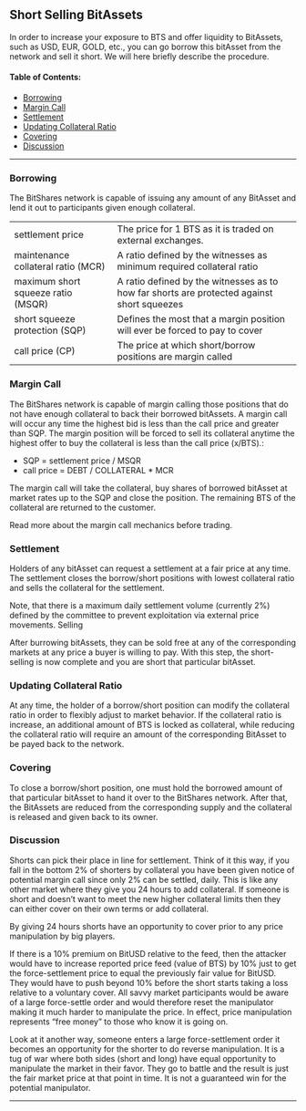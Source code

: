 ## Short Selling BitAssets

In order to increase your exposure to BTS and offer liquidity to BitAssets, such as USD, EUR, GOLD, etc., you can go borrow this bitAsset from the network and sell it short. We will here briefly describe the procedure.

#### Table of Contents:
- [Borrowing](../assets/dex-short-selling-bitassets.md#borrowing)
- [Margin Call](../assets/dex-short-selling-bitassets.md#margin-call)
- [Settlement](../assets/dex-short-selling-bitassets.md#settlement)
- [Updating Collateral Ratio](../assets/dex-short-selling-bitassets.md#updating-collateral-ratio)
- [Covering](../assets/dex-short-selling-bitassets.md#covering)
- [Discussion](../assets/dex-short-selling-bitassets.md#discussion)

***

### Borrowing

The BitShares network is capable of issuing any amount of any BitAsset and lend it out to participants given enough collateral.

|   |   | 
|---|---|
| settlement price    | The price for 1 BTS as it is traded on external exchanges.             |
| maintenance collateral ratio (MCR) |  A ratio defined by the witnesses as minimum required collateral ratio     |
| maximum short squeeze ratio (MSQR) | A ratio defined by the witnesses as to how far shorts are protected against short squeezes |
| short squeeze protection (SQP)     | Defines the most that a margin position will ever be forced to pay to cover   |
|call price (CP)                    | The price at which short/borrow positions are margin called        

### Margin Call

The BitShares network is capable of margin calling those positions that do not have enough collateral to back their borrowed bitAssets. A margin call will occur any time the highest bid is less than the call price and greater than SQP. The margin position will be forced to sell its collateral anytime the highest offer to buy the collateral is less than the call price (x/BTS).:

- SQP        = settlement price / MSQR
- call price = DEBT / COLLATERAL * MCR

The margin call will take the collateral, buy shares of borrowed bitAsset at market rates up to the SQP and close the position. The remaining BTS of the collateral are returned to the customer.

Read more about the margin call mechanics before trading.

### Settlement

Holders of any bitAsset can request a settlement at a fair price at any time. The settlement closes the borrow/short positions with lowest collateral ratio and sells the collateral for the settlement.

Note, that there is a maximum daily settlement volume (currently 2%) defined by the committee to prevent exploitation via external price movements.
Selling

After burrowing bitAssets, they can be sold free at any of the corresponding markets at any price a buyer is willing to pay. With this step, the short-selling is now complete and you are short that particular bitAsset.

### Updating Collateral Ratio

At any time, the holder of a borrow/short position can modify the collateral ratio in order to flexibly adjust to market behavior. If the collateral ratio is increase, an additional amount of BTS is locked as collateral, while reducing the collateral ratio will require an amount of the corresponding BitAsset to be payed back to the network.

### Covering

To close a borrow/short position, one must hold the borrowed amount of that particular bitAsset to hand it over to the BitShares network. After that, the BitAssets are reduced from the corresponding supply and the collateral is released and given back to its owner.

### Discussion

Shorts can pick their place in line for settlement. Think of it this way, if you fall in the bottom 2% of shorters by collateral you have been given notice of potential margin call since only 2% can be settled, daily. This is like any other market where they give you 24 hours to add collateral. If someone is short and doesn’t want to meet the new higher collateral limits then they can either cover on their own terms or add collateral.

By giving 24 hours shorts have an opportunity to cover prior to any price manipulation by big players.

If there is a 10% premium on BitUSD relative to the feed, then the attacker would have to increase reported price feed (value of BTS) by 10% just to get the force-settlement price to equal the previously fair value for BitUSD. They would have to push beyond 10% before the short starts taking a loss relative to a voluntary cover. All savvy market participants would be aware of a large force-settle order and would therefore reset the manipulator making it much harder to manipulate the price. In effect, price manipulation represents “free money” to those who know it is going on.

Look at it another way, someone enters a large force-settlement order it becomes an opportunity for the shorter to do reverse manipulation. It is a tug of war where both sides (short and long) have equal opportunity to manipulate the market in their favor. They go to battle and the result is just the fair market price at that point in time. It is not a guaranteed win for the potential manipulator.

***
